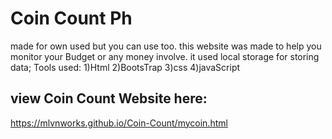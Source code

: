 # Coin Count Ph
made for own used but you can use too.
this website was made to help you monitor your Budget or any money involve.
it used local storage for storing data;
Tools used:
1)Html
2)BootsTrap
3)css
4)javaScript

## view Coin Count Website here:
https://mlvnworks.github.io/Coin-Count/mycoin.html
